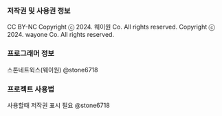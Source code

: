 ### 저작권 및 사용권 정보
CC BY-NC
Copyright ⓒ 2024. 웨이원 Co. All rights reserved.
Copyright ⓒ 2024. wayone Co. All rights reserved.
### 프로그래머 정보
스톤네트윅스(웨이원) @stone6718
### 프로젝트 사용법
사용할때 저작권 표시 필요
@stone6718
